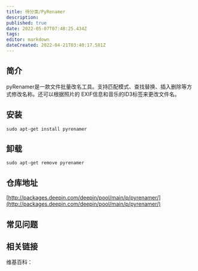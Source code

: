 ```yaml
---
title: 待分类/PyRenamer
description: 
published: true
date: 2022-05-07T07:48:25.434Z
tags: 
editor: markdown
dateCreated: 2022-04-21T03:40:17.581Z
---
```


## 简介

pyRenamer是一款文件批量改名工具。支持匹配模式、查找替换、插入删除等方式修改名称。还可以根据照片的 EXIF信息和音乐的ID3标签来更改文件名。

## 安装

`sudo apt-get install pyrenamer`

## 卸载

`sudo apt-get remove pyrenamer`

## 仓库地址

[http://packages.deepin.com/deepin/pool/main/p/pyrenamer/](http://packages.deepin.com/deepin/pool/main/p/pyrenamer/)


## 常见问题


## 相关链接

维基百科：